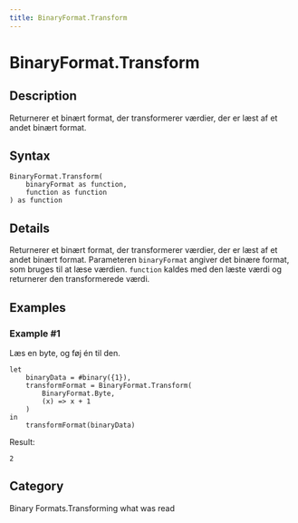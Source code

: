 ```yaml
---
title: BinaryFormat.Transform
---
```


# BinaryFormat.Transform


## Description

Returnerer et binært format, der transformerer værdier, der er læst af et andet binært format.


## Syntax

```powerquery
BinaryFormat.Transform(
    binaryFormat as function,
    function as function
) as function
```


## Details

Returnerer et binært format, der transformerer værdier, der er læst af et andet binært format.  Parameteren <code>binaryFormat</code> angiver det binære format, som bruges til at læse værdien.  <code>function</code> kaldes med den læste værdi og returnerer den transformerede værdi.


## Examples

### Example #1 
Læs en byte, og føj én til den.
```powerquery
let
    binaryData = #binary({1}),
    transformFormat = BinaryFormat.Transform(
        BinaryFormat.Byte,
        (x) => x + 1
    )
in
    transformFormat(binaryData)
```

Result: 
```powerquery
2
```




## Category
Binary Formats.Transforming what was read
